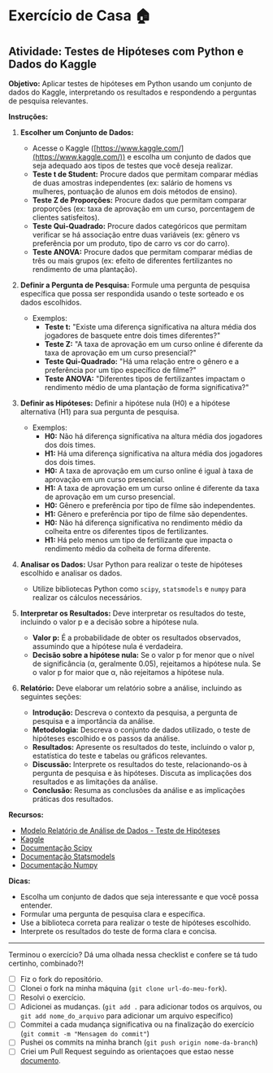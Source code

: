 # Exercício de Casa 🏠 

## Atividade: Testes de Hipóteses com Python e Dados do Kaggle

**Objetivo:**  Aplicar testes de hipóteses em Python usando um conjunto de dados do Kaggle, interpretando os resultados e respondendo a perguntas de pesquisa relevantes.

**Instruções:**

1. **Escolher um Conjunto de Dados:**  
    - Acesse o Kaggle ([https://www.kaggle.com/](https://www.kaggle.com/)) e escolha um conjunto de dados que seja adequado aos tipos de testes que você deseja realizar.
    - **Teste t de Student:** Procure dados que permitam comparar médias de duas amostras independentes (ex: salário de homens vs mulheres, pontuação de alunos em dois métodos de ensino).
    - **Teste Z de Proporções:** Procure dados que permitam comparar proporções (ex: taxa de aprovação em um curso, porcentagem de clientes satisfeitos).
    - **Teste Qui-Quadrado:** Procure dados categóricos que permitam verificar se há associação entre duas variáveis (ex: gênero vs preferência por um produto, tipo de carro vs cor do carro).
    - **Teste ANOVA:** Procure dados que permitam comparar médias de três ou mais grupos (ex: efeito de diferentes fertilizantes no rendimento de uma plantação).

2. **Definir a Pergunta de Pesquisa:**  Formule uma pergunta de pesquisa específica que possa ser respondida usando o teste sorteado e os dados escolhidos.
    - Exemplos:
        - **Teste t:** "Existe uma diferença significativa na altura média dos jogadores de basquete entre dois times diferentes?"
        - **Teste Z:** "A taxa de aprovação em um curso online é diferente da taxa de aprovação em um curso presencial?"
        - **Teste Qui-Quadrado:** "Há uma relação entre o gênero e a preferência por um tipo específico de filme?"
        - **Teste ANOVA:** "Diferentes tipos de fertilizantes impactam o rendimento médio de uma plantação de forma significativa?"

3. **Definir as Hipóteses:**  Definir a hipótese nula (H0) e a hipótese alternativa (H1) para sua pergunta de pesquisa.
    - Exemplos:
        - **H0:** Não há diferença significativa na altura média dos jogadores dos dois times.
        - **H1:** Há uma diferença significativa na altura média dos jogadores dos dois times.
        - **H0:** A taxa de aprovação em um curso online é igual à taxa de aprovação em um curso presencial.
        - **H1:** A taxa de aprovação em um curso online é diferente da taxa de aprovação em um curso presencial.
        - **H0:** Gênero e preferência por tipo de filme são independentes.
        - **H1:** Gênero e preferência por tipo de filme são dependentes.
        - **H0:** Não há diferença significativa no rendimento médio da colheita entre os diferentes tipos de fertilizantes.
        - **H1:** Há pelo menos um tipo de fertilizante que impacta o rendimento médio da colheita de forma diferente.

4. **Analisar os Dados:** Usar Python para realizar o teste de hipóteses escolhido e analisar os dados.
    - Utilize bibliotecas Python como `scipy`, `statsmodels` e `numpy` para realizar os cálculos necessários.

5. **Interpretar os Resultados:**  Deve interpretar os resultados do teste, incluindo o valor p e a decisão sobre a hipótese nula.
    - **Valor p:** É a probabilidade de obter os resultados observados, assumindo que a hipótese nula é verdadeira.
    - **Decisão sobre a hipótese nula:** Se o valor p for menor que o nível de significância (α, geralmente 0.05), rejeitamos a hipótese nula. Se o valor p for maior que α, não rejeitamos a hipótese nula.

6. **Relatório:**  Deve elaborar um relatório sobre a análise, incluindo as seguintes seções:
    - **Introdução:** Descreva o contexto da pesquisa, a pergunta de pesquisa e a importância da análise.
    - **Metodologia:** Descreva o conjunto de dados utilizado, o teste de hipóteses escolhido e os passos da análise.
    - **Resultados:** Apresente os resultados do teste, incluindo o valor p, estatística do teste e tabelas ou gráficos relevantes.
    - **Discussão:** Interprete os resultados do teste, relacionando-os à pergunta de pesquisa e às hipóteses. Discuta as implicações dos resultados e as limitações da análise.
    - **Conclusão:** Resuma as conclusões da análise e as implicações práticas dos resultados.

**Recursos:**

- [Modelo Relatório de Análise de Dados - Teste de Hipóteses](exercicio/para-casa/modelo_relatorio)
- [Kaggle](https://www.kaggle.com/)
- [Documentação Scipy](https://docs.scipy.org/doc/scipy/reference/index.html)
- [Documentação Statsmodels](https://www.statsmodels.org/stable/index.html)
- [Documentação Numpy](https://numpy.org/doc/stable/)

**Dicas:**

* Escolha um conjunto de dados que seja interessante e que você possa entender.
* Formular uma pergunta de pesquisa clara e específica.
* Use a biblioteca correta para realizar o teste de hipóteses escolhido.
* Interprete os resultados do teste de forma clara e concisa.

---

Terminou o exercício? Dá uma olhada nessa checklist e confere se tá tudo certinho, combinado?!

- [ ] Fiz o fork do repositório.
- [ ] Clonei o fork na minha máquina (`git clone url-do-meu-fork`).
- [ ] Resolvi o exercício.
- [ ] Adicionei as mudanças. (`git add .` para adicionar todos os arquivos, ou `git add nome_do_arquivo` para adicionar um arquivo específico)
- [ ] Commitei a cada mudança significativa ou na finalização do exercício (`git commit -m "Mensagem do commit"`)
- [ ] Pushei os commits na minha branch (`git push origin nome-da-branch`)
- [ ] Criei um Pull Request seguindo as orientaçoes que estao nesse [documento](https://github.com/mflilian/repo-example/blob/main/exercicios/para-casa/instrucoes-pull-request.md).
